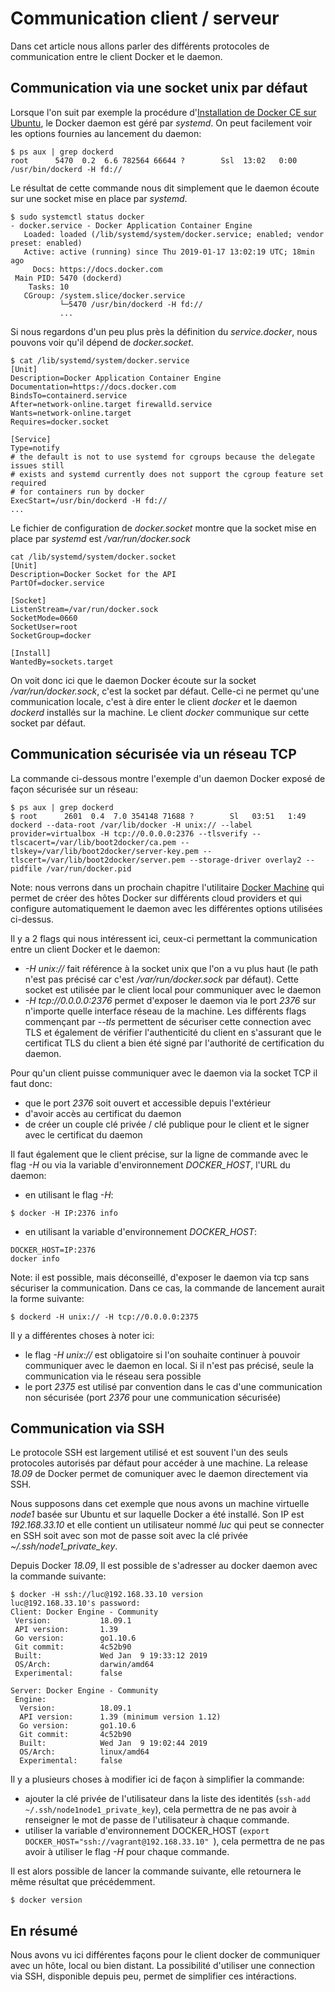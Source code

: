 # Communication client / serveur

Dans cet article nous allons parler des différents protocoles de communication entre le client Docker et le daemon.


## Communication via une socket unix par défaut

Lorsque l'on suit par exemple la procédure d'[Installation de Docker CE sur Ubuntu](https://docs.docker.com/install/linux/docker-ce/ubuntu/), le Docker daemon est géré par *systemd*.  On peut facilement voir les options fournies au lancement du daemon:

```
$ ps aux | grep dockerd
root      5470  0.2  6.6 782564 66644 ?        Ssl  13:02   0:00 /usr/bin/dockerd -H fd://
```

Le résultat de cette commande nous dit simplement que le daemon écoute sur une socket mise en place par *systemd*.

```
$ sudo systemctl status docker
- docker.service - Docker Application Container Engine
   Loaded: loaded (/lib/systemd/system/docker.service; enabled; vendor preset: enabled)
   Active: active (running) since Thu 2019-01-17 13:02:19 UTC; 18min ago
     Docs: https://docs.docker.com
 Main PID: 5470 (dockerd)
    Tasks: 10
   CGroup: /system.slice/docker.service
           └─5470 /usr/bin/dockerd -H fd://
           ...
```

Si nous regardons d'un peu plus près la définition du *service.docker*, nous pouvons voir qu'il dépend de *docker.socket*.

```
$ cat /lib/systemd/system/docker.service
[Unit]
Description=Docker Application Container Engine
Documentation=https://docs.docker.com
BindsTo=containerd.service
After=network-online.target firewalld.service
Wants=network-online.target
Requires=docker.socket

[Service]
Type=notify
# the default is not to use systemd for cgroups because the delegate issues still
# exists and systemd currently does not support the cgroup feature set required
# for containers run by docker
ExecStart=/usr/bin/dockerd -H fd://
...
```

Le fichier de configuration de *docker.socket* montre que la socket mise en place par *systemd* est */var/run/docker.sock*

```
cat /lib/systemd/system/docker.socket
[Unit]
Description=Docker Socket for the API
PartOf=docker.service

[Socket]
ListenStream=/var/run/docker.sock
SocketMode=0660
SocketUser=root
SocketGroup=docker

[Install]
WantedBy=sockets.target
```

On voit donc ici que le daemon Docker écoute sur la socket */var/run/docker.sock*, c'est la socket par défaut. Celle-ci ne permet qu'une communication locale, c'est à dire enter le client *docker* et le daemon *dockerd* installés sur la machine. Le client *docker* communique sur cette socket par défaut.

## Communication sécurisée via un réseau TCP

La commande ci-dessous montre l'exemple d'un daemon Docker exposé de façon sécurisée sur un réseau:

```
$ ps aux | grep dockerd
$ root      2601  0.4  7.0 354148 71688 ?        Sl   03:51   1:49 dockerd --data-root /var/lib/docker -H unix:// --label provider=virtualbox -H tcp://0.0.0.0:2376 --tlsverify --tlscacert=/var/lib/boot2docker/ca.pem --tlskey=/var/lib/boot2docker/server-key.pem --tlscert=/var/lib/boot2docker/server.pem --storage-driver overlay2 --pidfile /var/run/docker.pid
```

Note: nous verrons dans un prochain chapitre l'utilitaire [Docker Machine](https://docs.docker.com/machine/) qui permet de créer des hôtes Docker sur différents cloud providers et qui configure automatiquement le daemon avec les différentes options utilisées ci-dessus.

Il y a 2 flags qui nous intéressent ici, ceux-ci permettant la communication entre un client Docker et le daemon:
- *-H unix://* fait référence à la socket unix que l'on a vu plus haut (le path n'est pas précisé car c'est */var/run/docker.sock* par défaut). Cette socket est utilisée par le client local pour communiquer avec le daemon
- *-H tcp://0.0.0.0:2376* permet d'exposer le daemon via le port *2376* sur n'importe quelle interface réseau de la machine. Les différents flags commençant par *--tls* permettent de sécuriser cette connection avec TLS et également de vérifier l'authenticité du client en s'assurant que le certificat TLS du client a bien été signé par l'authorité de certification du daemon.

Pour qu'un client puisse communiquer avec le daemon via la socket TCP il faut donc:
- que le port *2376* soit ouvert et accessible depuis l'extérieur
- d'avoir accès au certificat du daemon
- de créer un couple clé privée / clé publique pour le client et le signer avec le certificat du daemon

Il faut également que le client précise, sur la ligne de commande avec le flag *-H* ou via la variable d'environnement *DOCKER_HOST*, l'URL du daemon:

- en utilisant le flag *-H*:
```
$ docker -H IP:2376 info
```

- en utilisant la variable d'environnement *DOCKER_HOST*:
```
DOCKER_HOST=IP:2376
docker info
```

Note: il est possible, mais déconseillé, d'exposer le daemon via tcp sans sécuriser la communication. Dans ce cas, la commande de lancement aurait la forme suivante:

```
$ dockerd -H unix:// -H tcp://0.0.0.0:2375
```

Il y a différentes choses à noter ici:
- le flag *-H unix://* est obligatoire si l'on souhaite continuer à pouvoir communiquer avec le daemon en local. Si il n'est pas précisé, seule la communication via le réseau sera possible
- le port *2375* est utilisé par convention dans le cas d'une communication non sécurisée (port *2376* pour une communication sécurisée)


## Communication via SSH

Le protocole SSH est largement utilisé et est souvent l'un des seuls protocoles autorisés par défaut pour accéder à une machine.  La release *18.09* de Docker permet de comuniquer avec le daemon directement via SSH.

Nous supposons dans cet exemple que nous avons un machine virtuelle *node1* basée sur Ubuntu et sur laquelle Docker a été installé. Son IP est *192.168.33.10* et elle contient un utilisateur nommé *luc* qui peut se connecter en SSH soit avec son mot de passe soit avec la clé privée *~/.ssh/node1_private_key*.


Depuis Docker *18.09*, Il est possible de s'adresser au docker daemon avec la commande suivante:

```
$ docker -H ssh://luc@192.168.33.10 version
luc@192.168.33.10's password:
Client: Docker Engine - Community
 Version:           18.09.1
 API version:       1.39
 Go version:        go1.10.6
 Git commit:        4c52b90
 Built:             Wed Jan  9 19:33:12 2019
 OS/Arch:           darwin/amd64
 Experimental:      false

Server: Docker Engine - Community
 Engine:
  Version:          18.09.1
  API version:      1.39 (minimum version 1.12)
  Go version:       go1.10.6
  Git commit:       4c52b90
  Built:            Wed Jan  9 19:02:44 2019
  OS/Arch:          linux/amd64
  Experimental:     false
```

Il y a plusieurs choses à modifier ici de façon à simplifier la commande:
- ajouter la clé privée de l'utilisateur dans la liste des identités (```ssh-add ~/.ssh/node1node1_private_key```), cela permettra de ne pas avoir à renseigner le mot de passe de l'utilisateur à chaque commande.
- utiliser la variable d'environnement DOCKER_HOST (```export DOCKER_HOST="ssh://vagrant@192.168.33.10" ```), cela permettra de ne pas avoir à utiliser le flag *-H* pour chaque commande.

Il est alors possible de lancer la commande suivante, elle retournera le même résultat que précédemment.

```
$ docker version
```

## En résumé

Nous avons vu ici différentes façons pour le client docker de communiquer avec un hôte, local ou bien distant. La possibilité d'utiliser une connection via SSH, disponible depuis peu, permet de simplifier ces intéractions.
